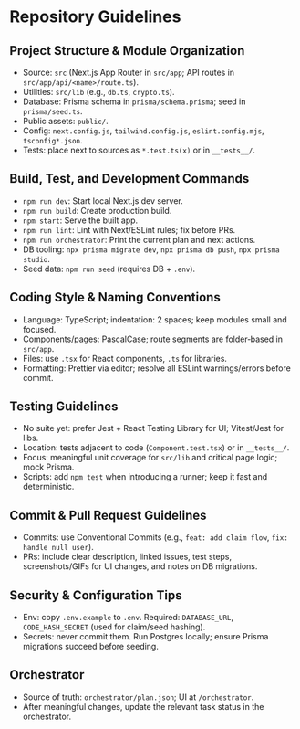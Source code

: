 # Repository Guidelines

## Project Structure & Module Organization
- Source: `src` (Next.js App Router in `src/app`; API routes in `src/app/api/<name>/route.ts`).
- Utilities: `src/lib` (e.g., `db.ts`, `crypto.ts`).
- Database: Prisma schema in `prisma/schema.prisma`; seed in `prisma/seed.ts`.
- Public assets: `public/`.
- Config: `next.config.js`, `tailwind.config.js`, `eslint.config.mjs`, `tsconfig*.json`.
- Tests: place next to sources as `*.test.ts(x)` or in `__tests__/`.

## Build, Test, and Development Commands
- `npm run dev`: Start local Next.js dev server.
- `npm run build`: Create production build.
- `npm start`: Serve the built app.
- `npm run lint`: Lint with Next/ESLint rules; fix before PRs.
- `npm run orchestrator`: Print the current plan and next actions.
- DB tooling: `npx prisma migrate dev`, `npx prisma db push`, `npx prisma studio`.
- Seed data: `npm run seed` (requires DB + `.env`).

## Coding Style & Naming Conventions
- Language: TypeScript; indentation: 2 spaces; keep modules small and focused.
- Components/pages: PascalCase; route segments are folder‑based in `src/app`.
- Files: use `.tsx` for React components, `.ts` for libraries.
- Formatting: Prettier via editor; resolve all ESLint warnings/errors before commit.

## Testing Guidelines
- No suite yet: prefer Jest + React Testing Library for UI; Vitest/Jest for libs.
- Location: tests adjacent to code (`Component.test.tsx`) or in `__tests__/`.
- Focus: meaningful unit coverage for `src/lib` and critical page logic; mock Prisma.
- Scripts: add `npm test` when introducing a runner; keep it fast and deterministic.

## Commit & Pull Request Guidelines
- Commits: use Conventional Commits (e.g., `feat: add claim flow`, `fix: handle null user`).
- PRs: include clear description, linked issues, test steps, screenshots/GIFs for UI changes, and notes on DB migrations.

## Security & Configuration Tips
- Env: copy `.env.example` to `.env`. Required: `DATABASE_URL`, `CODE_HASH_SECRET` (used for claim/seed hashing).
- Secrets: never commit them. Run Postgres locally; ensure Prisma migrations succeed before seeding.

## Orchestrator
- Source of truth: `orchestrator/plan.json`; UI at `/orchestrator`.
- After meaningful changes, update the relevant task status in the orchestrator.

